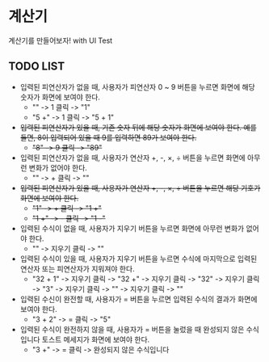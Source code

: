 # 계산기

계산기를 만들어보자!
with UI Test

## TODO LIST

- 입력된 피연산자가 없을 때, 사용자가 피연산자 0 ~ 9 버튼을 누르면 화면에 해당 숫자가 화면에 보여야 한다.
    - "" -> 1 클릭 -> "1"
    - "5 +" -> 1 클릭 -> "5 + 1"
- ~~입력된 피연산자가 있을 때, 기존 숫자 뒤에 해당 숫자가 화면에 보여야 한다. 예를 들면, 8이 입력되어 있을 때 9를 입력하면 89가 보여야 한다.~~
    - ~~"8" -> 9 클릭 -> "89"~~
- 입력된 피연산자가 없을 때, 사용자가 연산자 +, -, ×, ÷ 버튼을 누르면 화면에 아무런 변화가 없어야 한다.
    - ""  -> + 클릭 -> ""
- ~~입력된 피연산자가 있을 때, 사용자가 연산자 +, -, ×, ÷ 버튼을 누르면 해당 기호가 화면에 보여야 한다.~~
    - ~~"1" -> + 클릭 -> "1 +"~~
    - ~~"1 +" -> - 클릭 -> "1 -"~~
- 입력된 수식이 없을 때, 사용자가 지우기 버튼을 누르면 화면에 아무런 변화가 없어야 한다.
    - "" -> 지우기 클릭 -> ""
- 입력된 수식이 있을 때, 사용자가 지우기 버튼을 누르면 수식에 마지막으로 입력된 연산자 또는 피연산자가 지워져야 한다.
    - "32 + 1" -> 지우기 클릭 -> "32 +" -> 지우기 클릭 -> "32" -> 지우기 클릭 -> "3" -> 지우기 클릭 -> "" -> 지우기 클릭
      -> ""
- 입력된 수신이 완전할 때, 사용자가 = 버튼을 누르면 입력된 수식의 결과가 화면에 보여야 한다.
    - "3 + 2" -> = 클릭 -> "5"
- 입력된 수식이 완전하지 않을 때, 사용자가 = 버튼을 눌렀을 때 완성되지 않은 수식입니다 토스트 메세지가 화면에 보여야 한다.
    - "3 +" -> = 클릭 -> 완성되지 않은 수식입니다
